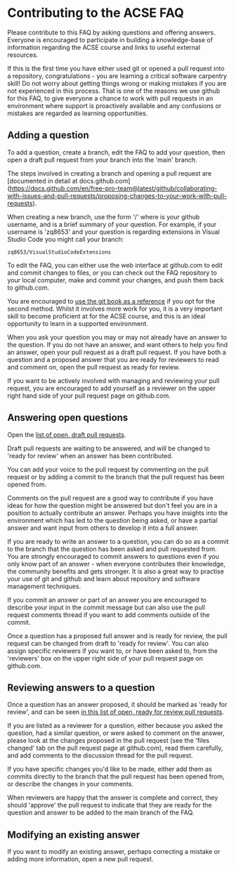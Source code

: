 # Contributing to the ACSE FAQ

Please contribute to this FAQ by asking questions and offering answers. Everyone is encouraged to
participate in building a knowledge-base of information regarding the ACSE course and links to
useful external resources.

If this is the first time you have either used git or opened a pull request into a repository,
congratulations - you are learning a critical software carpentry skill! Do not worry about getting
things wrong or making mistakes if you are not experienced in this process. That is one of the 
reasons we use github for this FAQ, to give everyone a chance to work with pull requests in an
environment where support is proactively available and any confusions or mistakes are regarded as
learning opportunities.

## Adding a question

To add a question, create a branch, edit the FAQ to add your question, then open a draft pull
request from your branch into the 'main' branch.

The steps involved in creating a branch and opening a pull request are [documented in detail at docs.github.com]
(https://docs.github.com/en/free-pro-team@latest/github/collaborating-with-issues-and-pull-requests/proposing-changes-to-your-work-with-pull-requests).

When creating a new branch, use the form '<username>/<description>' where <username> is your
github username, and <description> is a brief summary of your question. For example, if your 
username is 'zq8653' and your question is regarding extensions in Visual Studio Code you might
call your branch:
  
```
zq8653/VisualStudioCodeExtensions
```

To edit the FAQ, you can either use the web interface at github.com to edit and commit changes
to files, or you can check out the FAQ repository to your local computer, make and commit your
changes, and push them back to github.com. 

You are encouraged to [use the git book as a reference](https://git-scm.com/book/en/v2) if you 
opt for the second method. Whilst it involves more work for you, it is a very important skill
to become proficient at for the ACSE course, and this is an ideal opportunity to learn in a
supported environment.

When you ask your question you may or may not already have an answer to the question. If you do
not have an answer, and want others to help you find an answer, open your pull request as a draft
pull request. If you have both a question and a proposed answer that you are ready for reviewers
to read and comment on, open the pull request as ready for review.

If you want to be actively involved with managing and reviewing your pull request, you are encouraged
to add yourself as a reviewer on the upper right hand side of your pull request page on github.com.

## Answering open questions

Open the [list of open, draft pull requests](https://github.com/acse-2020/FAQ/pulls?q=is%3Apr+is%3Aopen+draft%3Atrue).

Draft pull requests are waiting to be answered, and will be changed to 'ready for review' when an
answer has been contributed.

You can add your voice to the pull request by commenting on the pull request or by adding a commit
to the branch that the pull request has been opened from.

Comments on the pull request are a good way to contribute if you have ideas for how the question might 
be answered but don't feel you are in a position to actually contribute an answer. Perhaps you have
insights into the environment which has led to the question being asked, or have a partial answer
and want input from others to develop it into a full answer.

If you are ready to write an answer to a question, you can do so as a commit to the branch that the
question has been asked and pull requested from. You are strongly encouraged to commit answers to 
questions even if you only know part of an answer - when everyone contributes their knowledge, the
community benefits and gets stronger. It is also a great way to practise your use of git and github
and learn about repository and software management techniques.

If you commit an answer or part of an answer you are encouraged to describe your input in the commit
message but can also use the pull request comments thread if you want to add comments outside of the
commit.

Once a question has a proposed full answer and is ready for review, the pull request can be changed from
draft to 'ready for review'. You can also assign specific reviewers if you want to, or have been asked
to, from the 'reviewers' box on the upper right side of your pull request page on github.com.

## Reviewing answers to a question

Once a question has an answer proposed, it should be marked as 'ready for review', and can be seen
[in this list of open, ready for review pull requests](https://github.com/acse-2020/FAQ/pulls?q=is%3Apr+is%3Aopen+draft%3Afalse).

If you are listed as a reviewer for a question, either because you asked the question, had a similar
question, or were asked to comment on the answer, please look at the changes proposed in the pull
request (see the 'files changed' tab on the pull request page at github.com), read them carefully,
and add comments to the discussion thread for the pull request.

If you have specific changes you'd like to be made, either add them as commits directly to the 
branch that the pull request has been opened from, or describe the changes in your comments.

When reviewers are happy that the answer is complete and correct, they should 'approve' the pull
request to indicate that they are ready for the question and answer to be added to the main branch
of the FAQ.

## Modifying an existing answer

If you want to modify an existing answer, perhaps correcting a mistake or adding more information,
open a new pull request.
